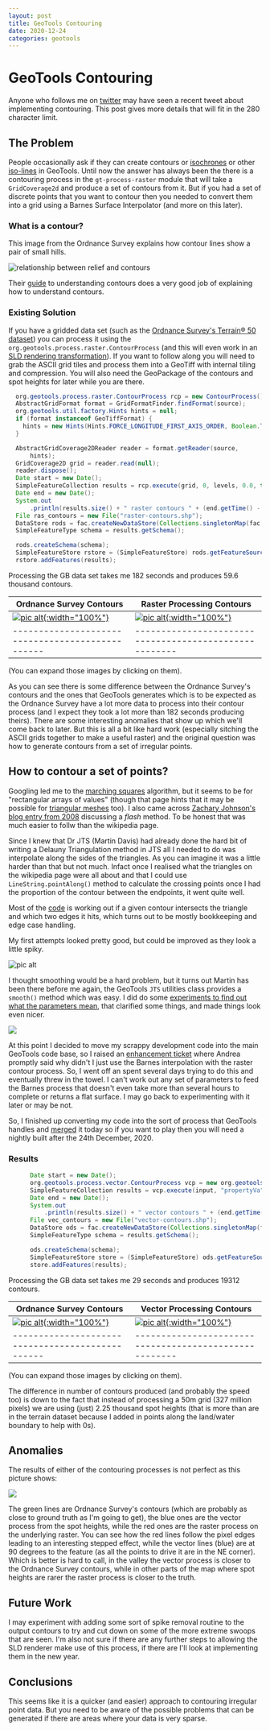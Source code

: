 ```yaml
---
layout: post
title: GeoTools Contouring
date: 2020-12-24
categories: geotools
---
```


# GeoTools Contouring

Anyone who follows me on [twitter](https://twitter.com/ijturton) may have seen a recent tweet about
implementing contouring. This post gives more details that will fit in the 280 character limit.

## The Problem

People occasionally ask if they can create contours or
[isochrones](https://gis.stackexchange.com/questions/381995/how-to-build-isochrones-with-geotools)
or other
[iso-lines](https://stackoverflow.com/questions/31053572/create-isolines-shape-file-by-geotools)
in GeoTools. Until now the answer has always been the there is a contouring process in
the `gt-process-raster` module that will take a `GridCoverage2d` and produce a set of
contours from it. But if you had a set of discrete points that you want to contour then
you needed to convert them into a grid using a Barnes Surface Interpolator (and more on
this later).

### What is a contour?

This image from the Ordnance Survey explains how contour lines show a pair of small hills.

![relationship between relief and contours](/images/Contours-and-relief.jpg "How contour lines show a pair of small hills")

Their [guide](https://getoutside.ordnancesurvey.co.uk/guides/understanding-map-contour-lines-for-beginners/) to understanding contours does a very good job of explaining how to understand contours.

### Existing Solution

If you have a gridded data set (such as the [Ordnance Survey's Terrain® 50 dataset](https://osdatahub.os.uk/downloads/open/Terrain50)) you can process it using the `org.geotools.process.raster.ContourProcess` (and this will even work in an [SLD rendering transformation](https://docs.geoserver.org/stable/en/user/styling/sld/extensions/rendering-transform.html#contour-extraction)). If you want to follow along you will need to grab the ASCII grid tiles and process them into a GeoTiff with internal tiling and compression. You will also need the GeoPackage of the contours and spot heights for later while you are there.


~~~java
  org.geotools.process.raster.ContourProcess rcp = new ContourProcess();
  AbstractGridFormat format = GridFormatFinder.findFormat(source);
  org.geotools.util.factory.Hints hints = null;
  if (format instanceof GeoTiffFormat) {
    hints = new Hints(Hints.FORCE_LONGITUDE_FIRST_AXIS_ORDER, Boolean.TRUE);
  }

  AbstractGridCoverage2DReader reader = format.getReader(source,
      hints);
  GridCoverage2D grid = reader.read(null);
  reader.dispose();
  Date start = new Date();
  SimpleFeatureCollection results = rcp.execute(grid, 0, levels, 0.0, true, true, null, null);
  Date end = new Date();
  System.out
      .println(results.size() + " raster contours " + (end.getTime() - start.getTime()) / 1000.0 + " seconds");
  File ras_contours = new File("raster-contours.shp");
  DataStore rods = fac.createNewDataStore(Collections.singletonMap(fac.URLP.key, URLs.fileToUrl(ras_contours)));
  SimpleFeatureType schema = results.getSchema();

  rods.createSchema(schema);
  SimpleFeatureStore rstore = (SimpleFeatureStore) rods.getFeatureSource(rods.getTypeNames()[0]);
  rstore.addFeatures(results);
~~~

Processing the GB data set takes me 182 seconds and produces 59.6 thousand contours.

Ordnance Survey Contours                        | Raster Processing Contours
------------------------------------------------|------------------------------------------------------
[![pic alt](/images/snowdon-os.png "OS Contours for Snowdon"){:width="100%"}](/images/snowdon-os.png) | [![pic alt](/images/snowdon-ras.png "Raster Processing Contours for Snowdon"){:width="100%"}](/images/snowdon-ras.png)
------------------------------------------------|------------------------------------------------------

(You can expand those images by clicking on them).

As you can see there is some difference between the Ordnance Survey's contours and the ones that GeoTools generates which is to be expected as the Ordnance Survey have a lot more data to process into their contour process (and I expect they took a lot more than 182 seconds producing theirs). 
There are some interesting anomalies that show up which we'll come back to later. But this is all a bit like hard work (especially sitching the ASCII grids together to make a useful raster) and the original question was how to generate contours from a set of irregular points.

## How to contour a set of points?

Googling led me to the [marching squares](https://en.wikipedia.org/wiki/Marching_squares) algorithm, but it seems to be for "rectangular arrays of values" (though that page hints that it may be possible for [triangular meshes](https://en.wikipedia.org/wiki/Marching_squares#Contouring_triangle_meshes) too). I also came across [Zachary Johnson's blog entry from 2008](http://indiemaps.com/blog/2008/06/isolining-package-for-actionscript-3/) discussing a *flash* method. To be honest that was much easier to follw than the wikipedia page. 

Since I knew that Dr JTS (Martin Davis) had already done the hard bit of writing a Delauny Triangulation method in JTS all I needed to do was interpolate along the sides of the triangles. As you can imagine it was a little harder than that but not much. Infact once I realised what the triangles on the wikipedia page were all about and that I could use `LineString.pointAlong()` method to calculate the crossing points once I had the proportion of the contour between the endpoints, it went quite well.

Most of the [code](https://github.com/geotools/geotools/blob/master/modules/unsupported/process-feature/src/main/java/org/geotools/process/vector/Contours.java#L163) is working out if a given contour intersects the triangle and which two edges it hits, which turns out to be mostly bookkeeping and edge case handling.

My first attempts looked pretty good, but could be improved as they look a little spiky.

![pic alt](/images/contours1.png )

I thought smoothing would be a hard problem, but it turns out Martin has been there before me again, the GeoTools `JTS` utilities class provides a `smooth()` method which was easy. I did do some [experiments to find out what the parameters mean](/geotools/2020/12/20/smoothing.html), that clarified some things, and made things look even nicer.

![](/images/contours3.png)

At this point I decided to move my scrappy development code into the main GeoTools code base, so I raised an [enhancement ticket](https://osgeo-org.atlassian.net/browse/GEOT-6768) where Andrea promptly said why didn't I just use the Barnes interpolation with the raster contour process. So, I went off an spent several days trying to do this and eventually threw in the towel. I can't work out any set of parameters to feed the Barnes process that doesn't even take more than several hours to complete or returns a flat surface. I may go back to experimenting with it later or may be not.

So, I finished up converting my code into the sort of process that GeoTools handles and [merged](https://github.com/geotools/geotools/pull/3281) it today so if you want to play then you will need a nightly built after the 24th December, 2020. 

### Results 

~~~java
      Date start = new Date();
      org.geotools.process.vector.ContourProcess vcp = new org.geotools.process.vector.ContourProcess();
      SimpleFeatureCollection results = vcp.execute(input, "propertyVa", levels, 0.0, true, true, null);
      Date end = new Date();
      System.out
          .println(results.size() + " vector contours " + (end.getTime() - start.getTime()) / 1000.0 + " seconds");
      File vec_contours = new File("vector-contours.shp");
      DataStore ods = fac.createNewDataStore(Collections.singletonMap(fac.URLP.key, URLs.fileToUrl(vec_contours)));
      SimpleFeatureType schema = results.getSchema();

      ods.createSchema(schema);
      SimpleFeatureStore store = (SimpleFeatureStore) ods.getFeatureSource(ods.getTypeNames()[0]);
      store.addFeatures(results);
~~~


Processing the GB data set takes me 29 seconds and produces 19312 contours.

Ordnance Survey Contours                        | Vector Processing Contours
------------------------------------------------|------------------------------------------------------
[![pic alt](/images/snowdon-os.png "OS Contours for Snowdon"){:width="100%"}](/images/snowdon-os.png) | [![pic alt](/images/snowdon-vec.png "Vector Processing Contours for Snowdon"){:width="100%"}](/images/snowdon-vec.png)
------------------------------------------------|------------------------------------------------------

(You can expand those images by clicking on them).

The difference in number of contours produced (and probably the speed too) is down to the fact that
instead of processing a 50m grid (327 million pixels) we are using (just) 2.25 thousand spot heights (that is more than are
in the terrain dataset because I added in points along the land/water boundary to help with 0s).

## Anomalies

The results of either of the contouring processes is not perfect as this picture shows:

[![](/images/anomaly-contours.png)](/images/anomaly-contours.png)

The green lines are Ordnance Survey's contours (which are probably as close to ground truth as I'm going to get), the blue ones are the vector process from the spot heights, while the red ones are the raster process on the underlying raster. You can see how the red lines follow the pixel edges leading to an interesting stepped effect, while the vector lines (blue) are at 90 degrees to the feature (as all the points to drive it are in the NE corner). Which is better is hard to call, in the valley the vector process is closer to the Ordnance Survey contours, while in other parts of the map where spot heights are rarer the raster process is closer to the truth.

## Future Work

I may experiment with adding some sort of spike removal routine to the output contours to try and cut down on some of the more extreme swoops that are seen. I'm also not sure if there are any further steps to allowing the SLD renderer make use of this process, if there are I'll look at implementing them in the new year.


## Conclusions

This seems like it is a quicker (and easier) approach to contouring irregular point data. But you need to be aware of the possible problems that can be generated if there are areas where your data is very sparse. 


